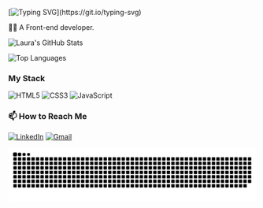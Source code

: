 [![Typing SVG](https://readme-typing-svg.demolab.com?font=Fira+Code&pause=1000&color=F7F409&width=435&lines=%F0%9F%91%8B+Hi%2C+I'm+Laura!)](https://git.io/typing-svg)

🐱‍💻 A Front-end developer.

![Laura's GitHub Stats](https://github-readme-stats.vercel.app/api?username=laura-barcellos&show_icons=true&title_color=F7F409&text_color=F7F409&icon_color=F7F409&bg_color=0D1117&hide_border=true)

![Top Languages](https://github-readme-stats.vercel.app/api/top-langs/?username=laura-barcellos&layout=compact&title_color=F7F409&text_color=F7F409&bg_color=0D1117&hide_border=true)

### My Stack

![HTML5](https://img.shields.io/badge/HTML5-E34F26?style=for-the-badge&logo=html5&logoColor=white)
![CSS3](https://img.shields.io/badge/CSS3-1572B6?style=for-the-badge&logo=css3&logoColor=white)
![JavaScript](https://img.shields.io/badge/JavaScript-F7DF1E?style=for-the-badge&logo=javascript&logoColor=black)

### 📫 How to Reach Me

[![LinkedIn](https://img.shields.io/badge/LinkedIn-0077B5?style=for-the-badge&logo=linkedin&logoColor=white)](https://www.linkedin.com/in/laura-barcellos-3057902aa/)
[![Gmail](https://img.shields.io/badge/Gmail-D14836?style=for-the-badge&logo=gmail&logoColor=white)](mailto:lauraabarcellos12@gmail.com)

<picture align="center">
  <source media="(prefers-color-scheme: dark)" srcset="https://raw.githubusercontent.com/laura-barcellos/laura-barcellos/output/github-contribution-grid-snake-dark.svg">
  <source media="(prefers-color-scheme: light)" srcset="https://raw.githubusercontent.com/laura-barcellos/laura-barcellos/output/github-contribution-grid-snake-dark.svg">
  <img align="center" alt="github contribution grid snake animation" src="https://raw.githubusercontent.com/laura-barcellos/laura-barcellos/output/github-contribution-grid-snake.svg">
</picture>
